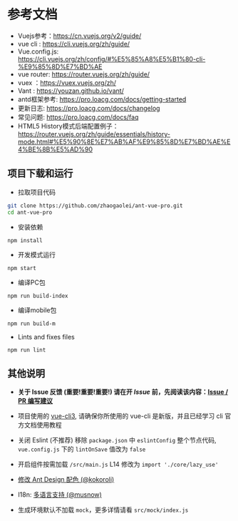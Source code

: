 # 参考文档

- Vuejs参考：https://cn.vuejs.org/v2/guide/
- vue cli : https://cli.vuejs.org/zh/guide/
- Vue.config.js: https://cli.vuejs.org/zh/config/#%E5%85%A8%E5%B1%80-cli-%E9%85%8D%E7%BD%AE
- vue router: https://router.vuejs.org/zh/guide/
- vuex ：https://vuex.vuejs.org/zh/
- Vant : https://youzan.github.io/vant/
- antd框架参考: https://pro.loacg.com/docs/getting-started
- 更新日志: https://pro.loacg.com/docs/changelog
- 常见问题: https://pro.loacg.com/docs/faq
- HTML5 History模式后端配置例子： https://router.vuejs.org/zh/guide/essentials/history-mode.html#%E5%90%8E%E7%AB%AF%E9%85%8D%E7%BD%AE%E4%BE%8B%E5%AD%90



项目下载和运行
----

- 拉取项目代码
```bash
git clone https://github.com/zhaogaolei/ant-vue-pro.git
cd ant-vue-pro
```

- 安装依赖
```
npm install
```

- 开发模式运行
```
npm start
```

- 编译PC包
```
npm run build-index
```

- 编译mobile包
```
npm run build-m
```

- Lints and fixes files
```
npm run lint
```



其他说明
----

- **关于 Issue 反馈 (重要!重要!重要!) 请在开 *Issue* 前，先阅读该内容：[Issue / PR 编写建议](https://github.com/sendya/ant-design-pro-vue/issues/90)** 

- 项目使用的 [vue-cli3](https://cli.vuejs.org/guide/), 请确保你所使用的 vue-cli 是新版，并且已经学习 cli 官方文档使用教程

- 关闭 Eslint (不推荐) 移除 `package.json` 中 `eslintConfig` 整个节点代码, `vue.config.js` 下的 `lintOnSave` 值改为 `false`

- 开启组件按需加载 `/src/main.js` L14 修改为 `import './core/lazy_use'`

- [修改 Ant Design 配色 (@kokoroli)](https://github.com/kokoroli/antd-awesome/blob/master/docs/Ant_Design_%E6%A0%B7%E5%BC%8F%E8%A6%86%E7%9B%96.md)

- I18n: [多语言支持 (@musnow)](./src/locales/index.js)

- 生成环境默认不加载 `mock`，更多详情请看 `src/mock/index.js`





